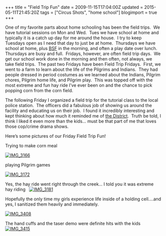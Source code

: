 +++
title = "Field Trip Fun"
date = 2009-11-15T17:04:00Z
updated = 2015-05-11T21:45:20Z
tags = ["Circus Shots", "home school"]
blogimport = true 
+++

One of my favorite parts about home schooling has been the field trips.&#160; We have tutorial sessions on Mon and Wed.&#160; Tues we have school at home and typically it is a catch up day for me around the house.&#160; I try to keep Tuesdays open as I need that day to just be at home.&#160; Thursdays we have school at home, plus [BSF](http://www.bsfinternational.org/) in the morning, and often a play date over lunch. Thursdays are busy and full.&#160; Fridays, however, are often field trip days.&#160; We get our school work done in the morning and then often, not always, we take field trips.&#160; The past two Fridays have been Field Trip Fridays.&#160; First, we went to a farm to learn about the life of the Pilgrims and Indians.&#160; They had people dressed in period costumes as we learned about the Indians, Pilgrim chores, Pilgrim home life, and Pilgrim play.&#160; This was topped off with the most extreme and fun hay ride I’ve ever been on and the chance to pick popping corn from the corn field.&#160; 

The following Friday I organized a field trip for the tutorial class to the local police station.&#160; The officers did a fabulous job of showing us around the facility and educating us on their job.&#160; I found it incredibly interesting and kept thinking about how much it reminded me of [the District](http://en.wikipedia.org/wiki/The_District).&#160; Truth be told, I think I liked it even more than the kids… must be that part of me that loves those cop/crime drama shows.&#160; 

Here’s some pictures of our Friday Field Trip Fun!

Trying to make corn meal

[![IMG_3166](https://latc.s3.amazonaws.com/wp-content/uploads/2009/11/IMG_3166.jpg "IMG_3166")](https://latc.s3.amazonaws.com/wp-content/uploads/2009/11/IMG_3166.jpg)

 playing Pilgrim games

[![IMG_3172](https://latc.s3.amazonaws.com/wp-content/uploads/2009/11/IMG_3172.jpg "IMG_3172")](https://latc.s3.amazonaws.com/wp-content/uploads/2009/11/IMG_3172.jpg)

Yes, the hay ride went right through the creek… I told you it was extreme hay riding&#160;&#160; [![IMG_3181](https://latc.s3.amazonaws.com/wp-content/uploads/2009/11/IMG_3181.jpg "IMG_3181")](https://latc.s3.amazonaws.com/wp-content/uploads/2009/11/IMG_3181.jpg)

Hopefully the only time my girls experience life inside of a holding cell….and yes, I sanitized them heavily and immediately. 

[![IMG_3408](https://latc.s3.amazonaws.com/wp-content/uploads/2009/11/IMG_3408.jpg "IMG_3408")](https://latc.s3.amazonaws.com/wp-content/uploads/2009/11/IMG_3408.jpg)

The hand cuffs and the taser demo were definite hits with the kids&#160; [![IMG_3415](https://latc.s3.amazonaws.com/wp-content/uploads/2009/11/IMG_3415.jpg "IMG_3415")](https://latc.s3.amazonaws.com/wp-content/uploads/2009/11/IMG_3415.jpg)
